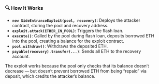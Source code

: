 
### 🔍 How It Works
- **`new SideEntranceExploit(pool, recovery)`**: Deploys the attacker contract, storing the pool and recovery address.
- **`exploit.attack(ETHER_IN_POOL)`**: Triggers the flash loan.
- **`execute()`**: Called by the pool during flash loan, deposits borrowed ETH into the pool, creating a balance for the exploit contract.
- **`pool.withdraw()`**: Withdraws the deposited ETH.
- **`payable(recovery).transfer(...)`**: Sends all ETH to the recovery account.

The exploit works because the pool only checks that its balance doesn’t decrease — but doesn’t prevent borrowed ETH from being “repaid” via deposit, which credits the attacker’s balance.


